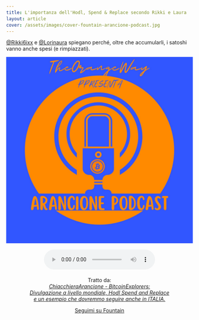 ```yaml
---
title: L'importanza dell'Hodl, Spend & Replace secondo Rikki e Laura
layout: article
cover: /assets/images/cover-fountain-arancione-podcast.jpg
---
```


<a href="https://twitter.com/Rikki6ixx">@Rikki6ixx</a> e <a href="https://twitter.com/Lorinaura">@Lorinaura</a> spiegano perché, oltre che accumularli, i satoshi vanno anche spesi (e rimpiazzati).

<!--more-->

<p style="text-align: center;">
	<a href="https://fountain.fm/show/412K3pgOYcSg6kPdaVKt" target="_blank"><img class="image image--md" src="https://raw.githubusercontent.com/loop-btc/loop-btc.github.io/master/assets/images/cover-fountain-arancione-podcast.jpg"/></a>
</p>
<p style="text-align: center;" class="pb-4">
	<audio controls>
		<source src="/assets/audio/fountain-clip_arancione-podcast_hodl-spend-replace.mp3" type="audio/mpeg">
		<source src="/assets/audio/fountain-clip_arancione-podcast_hodl-spend-replace.ogg" type="audio/ogg">
		Il tuo browser non supporta la riproduzione della clip.
	</audio>
	<br><br>Tratto da:<br>
	<i class="fas fa-headphones"> <a href="https://fountain.fm/episode/13353047039" target="_blank">ChiacchieraArancione - BitcoinExplorers:<br>Divulgazione a livello mondiale, Hodl Spend and Replace<br> e un esempio che dovremmo seguire anche in ITALIA.</a>
</i></p>
<p style="text-align: center;" class="py-4">
	<a class="button button--warning button--rounded button--lg" href="https://fountain.fm/loop_btc?code=ee3ca7d1c1" target="_blank"><i class="fas fa-podcast"></i> Seguimi su Fountain</a>
</p>